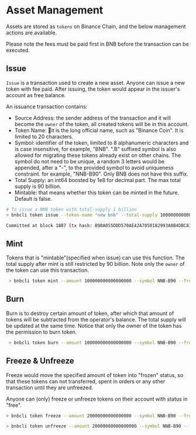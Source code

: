 # Asset Management

Assets are stored as `tokens` on Binance Chain, and the below management actions are available.

Please note the fees must be paid first in BNB before the transaction can be executed.

## Issue

`Issue` is a transaction used to create a new asset. Anyone can issue a new token with fee paid. After issuing, the token would appear in the issuer's account as free balance.

An issuance transaction contains:

* Source Address: the sender address of the transaction and it will become the `owner` of the token, all created tokens will be in this account.
* Token Name: it is the long official name, such as "Binance Coin". It is limited to 20 characters.
* Symbol: identifier of the token, limited to 8 alphanumeric characters and is case insensitive, for example, "BNB". ".B" suffixed symbol is also allowed for migrating these tokens already exist on other chains. The symbol do not need to be unique, a random 3 letters would be appended, after a "-", to the provided symbol to avoid uniqueness constraint. for example, "NNB-B90". Only BNB does not have this suffix.
* Total Supply: an int64 boosted by 1e8 for decimal part. The max total supply is 90 billion.
* Mintable: that means whether this token can be minted in the future. Default is false.

```bash
# To issue a NNB token with total-supply 1 billion
> bnbcli token issue --token-name "new bnb" --total-supply 100000000000000000 --symbol NNB --from alice --trust-node

Committed at block 1887 (tx hash: B90A055DDD570AE42A7050182993A0B4DBC81A0D, ... Issued NNB-B90...)
```

## Mint
Tokens that is "mintable"(specified when issue) can use this function. The total supply after mint is still restricted by 90 billion. Note only the `owner` of the token can use this transaction.

```bash
 > bnbcli token mint --amount 100000000000000000 --symbol NNB-B90 --from alice --trust-node
```

## Burn
Burn is to destroy certain amount of token, after which that amount of tokens will be subtracted from the operator's balance. The total supply will be updated at the same time. Notice that only the owner of the token has the permission to burn token.

```bash
 > bnbcli token burn --amount 100000000000000000 --symbol NNB-B90 --from alice --trust-node
```

## Freeze & Unfreeze
Freeze would move the specified amount of token into "frozen" status, so that these tokens can not transferred, spent in orders or any other transaction until they are unfreezed.

Anyone can (only) freeze or unfreeze tokens on their account with status in "free".

```bash
> bnbcli token freeze --amount 20000000000000000 --symbol NNB-B90 --from alice --trust-node
```

```bash
> bnbcli token unfreeze --amount 20000000000000000 --symbol NNB-B90 --from alice --trust-node
```
